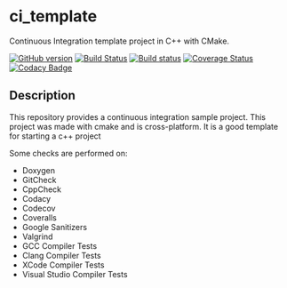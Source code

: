 # ci_template

Continuous Integration template project in C++ with CMake.

[![GitHub version](https://badge.fury.io/gh/valentindumas%2Fci_template.svg)](https://badge.fury.io/gh/valentindumas%2Fci_template)
[![Build Status](https://travis-ci.org/ValentinDumas/ci_template.svg?branch=master)](https://travis-ci.org/ValentinDumas/ci_template)
[![Build status](https://ci.appveyor.com/api/projects/status/rk9bniv1rlpv8lvq?svg=true)](https://ci.appveyor.com/project/ValentinDumas/ci-template)
[![Coverage Status](https://coveralls.io/repos/github/ValentinDumas/ci_template/badge.svg?branch=master)](https://coveralls.io/github/ValentinDumas/ci_template?branch=master)
[![Codacy Badge](https://api.codacy.com/project/badge/Grade/ce58e7e0c9ca4682a37ac14bf3bd75b9)](https://www.codacy.com/app/ValentinDumas/ci_template?utm_source=github.com&amp;utm_medium=referral&amp;utm_content=ValentinDumas/ci_template&amp;utm_campaign=Badge_Grade)

## Description

This repository provides a continuous integration sample project.
This project was made with cmake and is cross-platform.
It is a good template for starting a c++ project

Some checks are performed on:
-   Doxygen
-   GitCheck
-   CppCheck
-   Codacy
-   Codecov
-   Coveralls
-   Google Sanitizers
-   Valgrind
-   GCC Compiler Tests
-   Clang Compiler Tests
-   XCode Compiler Tests
-   Visual Studio Compiler Tests
